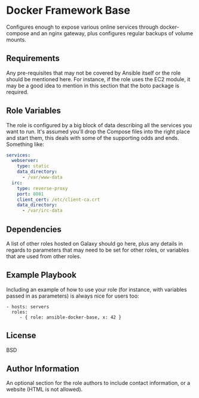 Docker Framework Base
=========

Configures enough to expose various online services through docker-compose and
an nginx gateway, plus configures regular backups of volume mounts.

Requirements
------------

Any pre-requisites that may not be covered by Ansible itself or the role should
be mentioned here. For instance, if the role uses the EC2 module, it may be a
good idea to mention in this section that the boto package is required.

Role Variables
--------------

The role is configured by a big block of data describing all the services you
want to run. It's assumed you'll drop the Compose files into the right place and
start them, this deals with some of the supporting odds and ends. Something like:

```yaml
services:
  webserver:
    type: static
    data_directory:
      - /var/www-data
  irc:
    type: reverse-proxy
    port: 8081
    client_cert: /etc/client-ca.crt
    data_directory:
      - /var/irc-data
```

Dependencies
------------

A list of other roles hosted on Galaxy should go here, plus any details in
regards to parameters that may need to be set for other roles, or variables that
are used from other roles.

Example Playbook
----------------

Including an example of how to use your role (for instance, with variables
passed in as parameters) is always nice for users too:

    - hosts: servers
      roles:
         - { role: ansible-docker-base, x: 42 }

License
-------

BSD

Author Information
------------------

An optional section for the role authors to include contact information, or a
website (HTML is not allowed).
